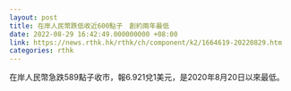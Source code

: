 ```yaml
---
layout: post
title: 在岸人民幣跌低收近600點子　創約兩年最低
date: 2022-08-29 16:42:49.000000000 +08:00
link: https://news.rthk.hk/rthk/ch/component/k2/1664619-20220829.htm
categories: rthk
---
```


在岸人民幣急跌589點子收市，報6.921兌1美元，是2020年8月20日以來最低。
